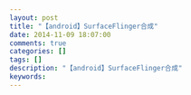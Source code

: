 ```yaml
---
layout: post
title: "【android】SurfaceFlinger合成"
date: 2014-11-09 18:07:00 
comments: true
categories: []
tags: []
description: "【android】SurfaceFlinger合成"
keywords: 
---
```



 
  
  
 
 
 


